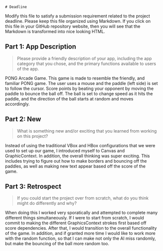 
    # Deadline

Modify this file to satisfy a submission requirement related to the project
deadline. Please keep this file organized using Markdown. If you click on
this file in your GitHub repository website, then you will see that the
Markdown is transformed into nice looking HTML.

## Part 1: App Description

> Please provide a friendly description of your app, including the app
> category that you chose, and the primary functions available to users
> of the app.

PONG Arcade Game. This game is made to resemble the friendly, and familiar
    PONG game. The user uses a mouse and the paddle (left side) is set to follow the
    cursor. Score points by beating your opponent by moving the paddle to bounce the
    ball off. The ball is set to change speed as it hits the paddle, and the direction
    of the ball starts at random and moves accordingly.

## Part 2: New

> What is something new and/or exciting that you learned from working
> on this project?

Instead of using the traditional VBox and HBox configurations that we were
    used to set up our game, I introduced myself to Canvas and GraphicContext.
    In addition, the overall thinking was super exciting. This includes trying
    to figure out how to make borders and bouncing off the paddles, as well as
    making new text appear based off the score of the game.

## Part 3: Retrospect

> If you could start the project over from scratch, what do
> you think might do differently and why?

When doing this I worked very sporatically and attempted to complete many different
    things simultaneously. If I were to start from scratch, I would commit to making
    the different GraphicsContext strokes first based off score dependencies. After that,
    I would transition to the overall functionality of the game. In addition, and if granted
    more time I would like to work more with the random function, so that I can make not only
    the AI miss randomly, but make the bouncing of the ball more random too.